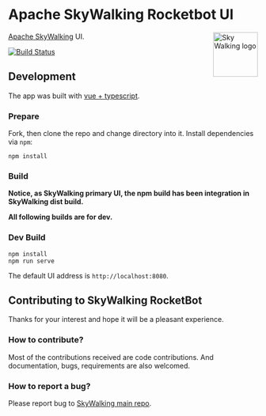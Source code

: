 Apache SkyWalking Rocketbot UI
===============

<img src="http://skywalking.apache.org/assets/logo.svg" alt="Sky Walking logo" height="90px" align="right" />

[Apache SkyWalking](https://github.com/apache/incubator-skywalking) UI.

[![Build Status](https://travis-ci.org/apache/skywalking-rocketbot-ui.svg?branch=master)](https://travis-ci.org/apache/skywalking-rocketbot-ui)


## Development

 The app was built with [vue + typescript](https://github.com/vuejs/vue).

### Prepare

Fork, then clone the repo and change directory into it.
Install dependencies via `npm`:

```
npm install
```

### Build

**Notice, as SkyWalking primary UI, the npm build has been integration in SkyWalking dist build.** 

**All following builds are for dev.**

### Dev Build
```
npm install
npm run serve
```

The default UI address is `http://localhost:8080`.

## Contributing to SkyWalking RocketBot

Thanks for your interest and hope it will be a
pleasant experience.

### How to contribute?

Most of the contributions received are code contributions. And documentation, bugs, requirements are also welcomed.

### How to report a bug?

Please report bug to [SkyWalking main repo](https://github.com/apache/skywalking/issues).
